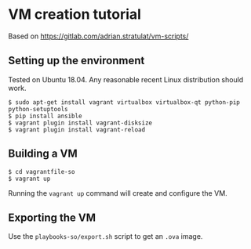 # VM creation tutorial

Based on https://gitlab.com/adrian.stratulat/vm-scripts/

## Setting up the environment

Tested on Ubuntu 18.04.
Any reasonable recent Linux distribution should work.

    $ sudo apt-get install vagrant virtualbox virtualbox-qt python-pip python-setuptools
    $ pip install ansible
    $ vagrant plugin install vagrant-disksize
    $ vagrant plugin install vagrant-reload

## Building a VM

    $ cd vagrantfile-so
    $ vagrant up

Running the `vagrant up` command will create and configure the VM.

## Exporting the VM

Use the `playbooks-so/export.sh` script to get an `.ova` image.
